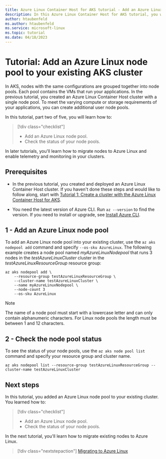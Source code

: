 ```yaml
---
title: Azure Linux Container Host for AKS tutorial - Add an Azure Linux node pool to your existing AKS cluster
description: In this Azure Linux Container Host for AKS tutorial, you will learn how to add an Azure Linux node pool to your existing cluster.
author: htaubenfeld
ms.author: htaubenfeld
ms.service: microsoft-linux
ms.topic: tutorial
ms.date: 04/18/2023
---
```


# Tutorial: Add an Azure Linux node pool to your existing AKS cluster

In AKS, nodes with the same configurations are grouped together into node pools. Each pool contains the VMs that run your applications. In the previous tutorial, you created an Azure Linux Container Host cluster with a single node pool. To meet the varying compute or storage requirements of your applications, you can create additional user node pools.

In this tutorial, part two of five, you will learn how to:

> [!div class="checklist"]
> * Add an Azure Linux node pool.
> * Check the status of your node pools.

In later tutorials, you'll learn how to migrate nodes to Azure Linux and enable telemetry and monitoring in your clusters.

## Prerequisites

- In the previous tutorial, you created and deployed an Azure Linux Container Host cluster. If you haven't done these steps and would like to follow along, start with [Tutorial 1: Create a cluster with the Azure Linux Container Host for AKS](./tutorial-azure-linux-create-cluster.md).

- You need the latest version of Azure CLI. Run `az --version` to find the version. If you need to install or upgrade, see [Install Azure CLI](/cli/azure/install-azure-cli).

## 1 - Add an Azure Linux node pool

To add an Azure Linux node pool into your existing cluster, use the `az aks nodepool add` command and specify `--os-sku AzureLinux`. The following example creates a node pool named *myAzureLinuxNodepool* that runs 3 nodes in the *testAzureLinuxCluster* cluster in the *testAzureLinuxResourceGroup* resource group:

```azurecli-interactive
az aks nodepool add \
    --resource-group testAzureLinuxResourceGroup \
    --cluster-name testAzureLinuxCluster \
    --name myAzureLinuxNodepool \
    --node-count 3
    --os-sku AzureLinux
```

> [!NOTE]
> The name of a node pool must start with a lowercase letter and can only contain alphanumeric characters. For Linux node pools the length must be between 1 and 12 characters.

## 2 - Check the node pool status

To see the status of your node pools, use the `az aks node pool list` command and specify your resource group and cluster name.

```azurecli-interactive
az aks nodepool list --resource-group testAzureLinuxResourceGroup --cluster-name testAzureLinuxCluster
```

## Next steps

In this tutorial, you added an Azure Linux node pool to your existing cluster. You learned how to: 

> [!div class="checklist"]
> * Add an Azure Linux node pool.
> * Check the status of your node pools.

In the next tutorial, you'll learn how to migrate existing nodes to Azure Linux.

> [!div class="nextstepaction"]
> [Migrating to Azure Linux](./tutorial-azure-linux-migration.md)